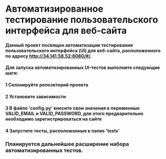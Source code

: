 # Автоматизированное тестирование пользовательского интерфейса для веб-сайта

#### Данный проект посвящен автоматизации тестирования пользовательского интерфейса (UI) для веб-сайта, расположенного по адресу http://34.141.58.52:8080/#/. 
#### Для запуска автоматизированных UI-тестов выполните следующие шаги:
#### 1 Склонируйте репозиторий проекта
#### 2 Установите зависимости
#### 3 В файле 'config.py' внесите свои значения в переменные VALID_EMAIL и VALID_PASSWORD, для этого предварительно необходимо зарегистрироваться на сайте
#### 4 Запустите тесты, расположенные в папке 'tests'
### Планируется дальнейшее расширение набора автоматизированных тестов.